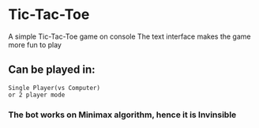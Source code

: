 # Tic-Tac-Toe

A simple Tic-Tac-Toe game on console
The text interface makes the game more fun to play
## Can be played in:
    Single Player(vs Computer)
    or 2 player mode
    
### The bot works on Minimax algorithm, hence it is Invinsible

